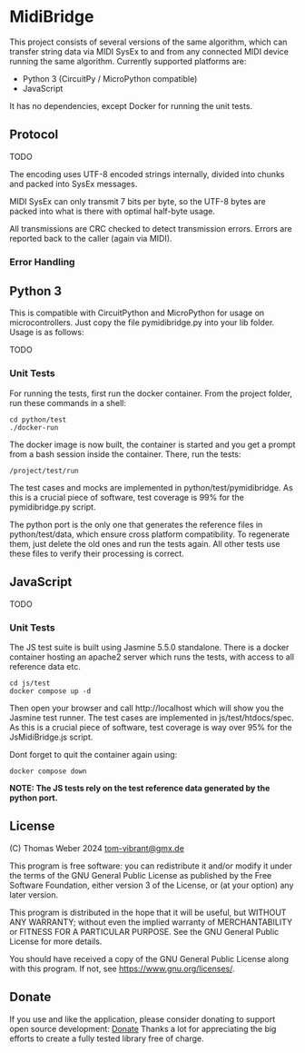 # MidiBridge

This project consists of several versions of the same algorithm, which can transfer string data via MIDI SysEx to and from any connected MIDI device running the same algorithm. Currently supported platforms are:

- Python 3 (CircuitPy / MicroPython compatible)
- JavaScript

It has no dependencies, except Docker for running the unit tests. 

## Protocol

TODO

The encoding uses UTF-8 encoded strings internally, divided into chunks and packed into SysEx messages. 

MIDI SysEx can only transmit 7 bits per byte, so the UTF-8 bytes are packed into what is there with optimal half-byte usage. 

All transmissions are CRC checked to detect transmission errors. Errors are reported back to the caller (again via MIDI).

### Error Handling




## Python 3 

This is compatible with CircuitPython and MicroPython for usage on microcontrollers. Just copy the file pymidibridge.py into your lib folder. Usage is as follows:

TODO

### Unit Tests

For running the tests, first run the docker container. From the project folder, run these commands in a shell:

```console
cd python/test
./docker-run
```

The docker image is now built, the container is started and you get a prompt from a bash session inside the container. There, run the tests:

```console
/project/test/run
```

The test cases and mocks are implemented in python/test/pymidibridge. As this is a crucial piece of software, test coverage is 99% for the pymidibridge.py script.

The python port is the only one that generates the reference files in python/test/data, which ensure cross platform compatibility. To regenerate them, just delete the old ones and run the tests again. All other tests use these files to verify their processing is correct.

## JavaScript

TODO

### Unit Tests

The JS test suite is built using Jasmine 5.5.0 standalone. There is a docker container hosting an apache2 server which runs the tests, with access to all reference data etc.

```console
cd js/test
docker compose up -d
```

Then open your browser and call http://localhost which will show you the Jasmine test runner. The test cases are implemented in js/test/htdocs/spec. As this is a crucial piece of software, test coverage is way over 95% for the JsMidiBridge.js script.

Dont forget to quit the container again using:

```console
docker compose down
```

**NOTE: The JS tests rely on the test reference data generated by the python port.**


## License

(C) Thomas Weber 2024 tom-vibrant@gmx.de

This program is free software: you can redistribute it and/or modify
it under the terms of the GNU General Public License as published by
the Free Software Foundation, either version 3 of the License, or
(at your option) any later version.

This program is distributed in the hope that it will be useful,
but WITHOUT ANY WARRANTY; without even the implied warranty of
MERCHANTABILITY or FITNESS FOR A PARTICULAR PURPOSE.  See the
GNU General Public License for more details.

You should have received a copy of the GNU General Public License
along with this program.  If not, see <https://www.gnu.org/licenses/>.

## Donate

If you use and like the application, please consider donating to support open source development: <a href="https://www.paypal.com/webapps/mpp/page-not-found?cmd=_s-xclick&hosted_button_id=6WHW7WRXSGQXY" target="_blank">Donate</a> Thanks a lot for appreciating the big efforts to create a fully tested library free of charge.




